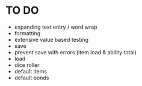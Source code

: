 # TO DO
- expanding text entry / word wrap
- formatting
- extensive value based testing
- save
- prevent save with errors (item load & ability total)
- load
- dice roller
- default items
- default bonds
